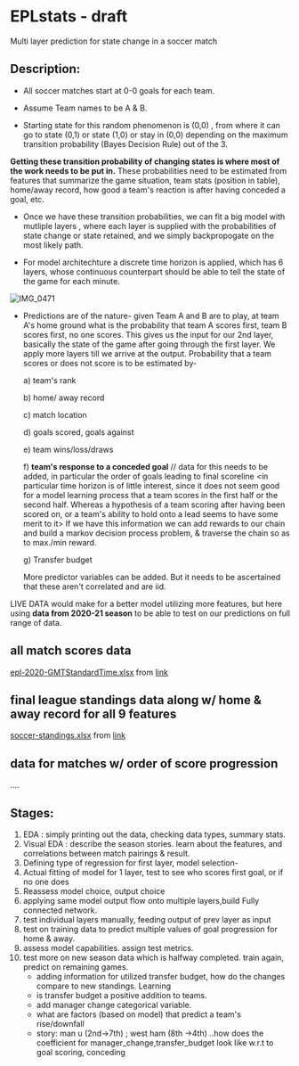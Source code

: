 # EPLstats - draft 
Multi layer prediction for state change in a soccer match


## Description:

- All soccer matches start at 0-0 goals for each team. 

- Assume Team names to be A & B.

- Starting state for this random phenomenon is (0,0) , from where it can go to state 
  (0,1) or state (1,0) or stay in (0,0) depending on the maximum transition probability 
  (Bayes Decision Rule) out of the 3. 

**Getting these transition probability of changing states is where most of the work 
  needs to be put in.** These probabilities need to be estimated from features that 
  summarize the game situation, team stats (position in table), home/away record,
  how good a team's reaction is after having conceded a goal, etc.
  
- Once we have these transition probabilities, we can fit a big model with mutliple layers
  , where each layer is supplied with the probabilities of state change or state retained, 
  and we simply backpropogate on the most likely path. 
  
- For model architechture a discrete time horizon is applied, which has 6 layers, 
  whose continuous counterpart should be able to tell the state of the game for each minute.


![IMG_0471](https://user-images.githubusercontent.com/96305841/149665581-909c3511-2a01-42ce-b404-3148d16a41e0.jpg)

- Predictions are of the nature- 
  given Team A and B are to play, at team A's home ground
  what is the probability that team A scores first, team B scores first, no one scores.
  This gives us the input for our 2nd layer, basically the state of the game after going 
  through the first layer. We apply more layers till we arrive at the output. 
  Probability that a team scores or does not score is to be estimated by- 
  
  a) team's rank 
  
  b) home/ away record
  
  c) match location
  
  d) goals scored, goals against
  
  e) team wins/loss/draws 
  
  f) **team's response to a conceded goal** // data for this needs to be added, in particular the order of goals leading to final scoreline
    <in particular time horizon is of little interest, since it does not seem good for a model learning process
     that a team scores in the first half or the second half. Whereas a hypothesis of 
     a team scoring after having been scored on, or a team's ability to hold onto a lead
     seems to have some merit to it> 
     If we have this information we can add rewards to our chain and build a markov decision process problem, & traverse the chain so as to max./min reward.
  
  g) Transfer budget   
  
  More predictor variables can be added. But it needs to be ascertained that these aren't correlated and are iid.  
  

LIVE DATA would make for a better model utilizing more features, but here using **data from 
2020-21 season** to be able to test on our predictions on full range of data.

## all match scores data
[epl-2020-GMTStandardTime.xlsx](https://github.com/runirudh/EPLstats/files/7877241/epl-2020-GMTStandardTime.xlsx) from [link](https://fixturedownload.com/results/epl-2020)

## final league standings data along w/ home & away record for all 9 features
[soccer-standings.xlsx](https://github.com/runirudh/EPLstats/files/7879089/soccer-standings.xlsx) from [link](https://www.rotowire.com/soccer/league-table.php?season=2020)

## data for matches w/ order of score progression
....


## Stages:
1. EDA : simply printing out the data, checking data types, summary stats.
2. Visual EDA : describe the season stories. learn about the features, and correlations between match pairings & result.
3. Defining type of regression for first layer, model selection-
5. Actual fitting of model for 1 layer, test to see who scores first goal, or if no one does 
6. Reassess model choice, output choice
7. applying same model output flow onto multiple layers,build Fully connected network.    
8. test individual layers manually, feeding output of prev layer as input 
9. test on training data to predict multiple values of goal progression for home & away.
10. assess model capabilities. assign test metrics. 
11. test more on new season data which is halfway completed. train again, predict on remaining games.
    - adding information for utilized transfer budget, how do the changes compare to new standings. Learning
    - is transfer budget a positive addition to teams.
    - add manager change categorical variable.
    - what are factors (based on model) that predict a team's rise/downfall 
    - story: man u (2nd->7th) ; west ham (8th ->4th) ..how does the coefficient for manager_change,transfer_budget look like
             w.r.t to goal scoring, conceding
